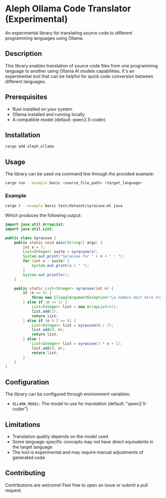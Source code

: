 # Aleph Ollama Code Translator (Experimental)

An experimental library for translating source code to different programming languages using Ollama.

## Description

This library enables translation of source code files from one programming language to another using Ollama AI models capabilities. It's an experimental tool that can be helpful for quick code conversion between different languages.

## Prerequisites

- Rust installed on your system
- Ollama installed and running locally
- A compatible model (default: qwen2.5-coder)

## Installation

```bash
cargo add aleph_ollama
```

## Usage

The library can be used via command line through the provided example:

```bash
cargo run --example basic <source_file_path> <target_language>
```

### Example

```bash
cargo r --example basic test/dataset/syracuse.ml java
```

Which produces the following output:

```java
import java.util.ArrayList;
import java.util.List;

public class Syracuse {
    public static void main(String[] args) {
        int n = 7;
        List<Integer> suite = syracuse(n);
        System.out.print("Syracuse for " + n + " : ");
        for (int x : suite) {
            System.out.print(x + " ");
        }
        System.out.println();
    }

    public static List<Integer> syracuse(int n) {
        if (n <= 0) {
            throw new IllegalArgumentException("Le nombre doit être strictement positif");
        } else if (n == 1) {
            List<Integer> list = new ArrayList<>();
            list.add(1);
            return list;
        } else if (n % 2 == 0) {
            List<Integer> list = syracuse(n / 2);
            list.add(0, n);
            return list;
        } else {
            List<Integer> list = syracuse(3 * n + 1);
            list.add(0, n);
            return list;
        }
    }
}
```

## Configuration

The library can be configured through environment variables:

- `OLLAMA_MODEL`: The model to use for translation (default: "qwen2.5-coder")

## Limitations

- Translation quality depends on the model used
- Some language-specific concepts may not have direct equivalents in the target language
- The tool is experimental and may require manual adjustments of generated code

## Contributing

Contributions are welcome! Feel free to open an issue or submit a pull request.
